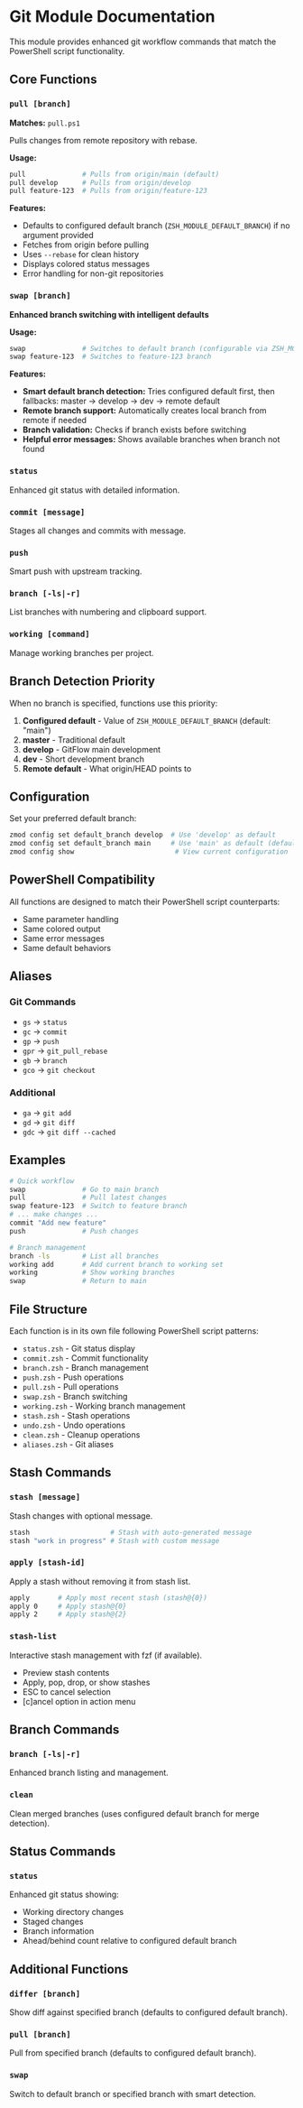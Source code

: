 # Git Module Documentation

This module provides enhanced git workflow commands that match the PowerShell script functionality.

## Core Functions

### `pull [branch]`
**Matches:** `pull.ps1`

Pulls changes from remote repository with rebase.

**Usage:**
```bash
pull              # Pulls from origin/main (default)
pull develop      # Pulls from origin/develop
pull feature-123  # Pulls from origin/feature-123
```

**Features:**
- Defaults to configured default branch (`ZSH_MODULE_DEFAULT_BRANCH`) if no argument provided
- Fetches from origin before pulling
- Uses `--rebase` for clean history
- Displays colored status messages
- Error handling for non-git repositories

### `swap [branch]`
**Enhanced branch switching with intelligent defaults**

**Usage:**
```bash
swap              # Switches to default branch (configurable via ZSH_MODULE_DEFAULT_BRANCH)
swap feature-123  # Switches to feature-123 branch
```

**Features:**
- **Smart default branch detection:** Tries configured default first, then fallbacks: master → develop → dev → remote default
- **Remote branch support:** Automatically creates local branch from remote if needed
- **Branch validation:** Checks if branch exists before switching
- **Helpful error messages:** Shows available branches when branch not found

### `status`
Enhanced git status with detailed information.

### `commit [message]`
Stages all changes and commits with message.

### `push`
Smart push with upstream tracking.

### `branch [-ls|-r]`
List branches with numbering and clipboard support.

### `working [command]`
Manage working branches per project.

## Branch Detection Priority

When no branch is specified, functions use this priority:

1. **Configured default** - Value of `ZSH_MODULE_DEFAULT_BRANCH` (default: "main")
2. **master** - Traditional default  
3. **develop** - GitFlow main development
4. **dev** - Short development branch
5. **Remote default** - What origin/HEAD points to

## Configuration

Set your preferred default branch:
```bash
zmod config set default_branch develop  # Use 'develop' as default
zmod config set default_branch main     # Use 'main' as default (default)
zmod config show                         # View current configuration
```

## PowerShell Compatibility

All functions are designed to match their PowerShell script counterparts:

- Same parameter handling
- Same colored output
- Same error messages  
- Same default behaviors

## Aliases

### Git Commands
- `gs` → `status`
- `gc` → `commit`  
- `gp` → `push`
- `gpr` → `git_pull_rebase`
- `gb` → `branch`
- `gco` → `git checkout`

### Additional
- `ga` → `git add`
- `gd` → `git diff`
- `gdc` → `git diff --cached`

## Examples

```bash
# Quick workflow
swap              # Go to main branch
pull              # Pull latest changes  
swap feature-123  # Switch to feature branch
# ... make changes ...
commit "Add new feature"
push              # Push changes

# Branch management
branch -ls        # List all branches
working add       # Add current branch to working set
working           # Show working branches
swap              # Return to main
```

## File Structure

Each function is in its own file following PowerShell script patterns:

- `status.zsh` - Git status display
- `commit.zsh` - Commit functionality
- `branch.zsh` - Branch management  
- `push.zsh` - Push operations
- `pull.zsh` - Pull operations
- `swap.zsh` - Branch switching
- `working.zsh` - Working branch management
- `stash.zsh` - Stash operations
- `undo.zsh` - Undo operations  
- `clean.zsh` - Cleanup operations
- `aliases.zsh` - Git aliases

## Stash Commands

### `stash [message]`
Stash changes with optional message.
```bash
stash                    # Stash with auto-generated message
stash "work in progress" # Stash with custom message
```

### `apply [stash-id]`
Apply a stash without removing it from stash list.
```bash
apply       # Apply most recent stash (stash@{0})
apply 0     # Apply stash@{0} 
apply 2     # Apply stash@{2}
```

### `stash-list`
Interactive stash management with fzf (if available).
- Preview stash contents
- Apply, pop, drop, or show stashes
- ESC to cancel selection
- [c]ancel option in action menu

## Branch Commands

### `branch [-ls|-r]`
Enhanced branch listing and management.

### `clean`
Clean merged branches (uses configured default branch for merge detection).

## Status Commands

### `status`
Enhanced git status showing:
- Working directory changes
- Staged changes
- Branch information
- Ahead/behind count relative to configured default branch

## Additional Functions

### `differ [branch]` 
Show diff against specified branch (defaults to configured default branch).

### `pull [branch]`
Pull from specified branch (defaults to configured default branch).

### `swap`
Switch to default branch or specified branch with smart detection.